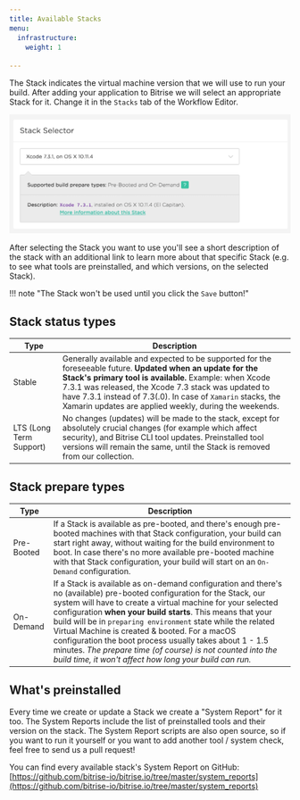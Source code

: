 ```yaml
---
title: Available Stacks
menu:
  infrastructure:
    weight: 1

---
```

The Stack indicates the virtual machine version that we will use to run your build.
After adding your application to Bitrise we will select an appropriate Stack for it.
Change it in the `Stacks` tab of the Workflow Editor.

![Screenshot](/img/infrastructure/stack_selector.png)

After selecting the Stack you want to use you'll see a short description of the stack
with an additional link to learn more about that specific Stack (e.g. to see what
tools are preinstalled, and which versions, on the selected Stack).

!!! note "The Stack won't be used until you click the `Save` button!"

## Stack status types

| Type | Description |
|---|---|
| Stable | Generally available and expected to be supported for the foreseeable future. __Updated when an update for the Stack's primary tool is available.__ Example: when Xcode 7.3.1 was released, the Xcode 7.3 stack was updated to have 7.3.1 instead of 7.3(.0). In case of `Xamarin` stacks, the Xamarin updates are applied weekly, during the weekends. |
| LTS (Long Term Support) | No changes (updates) will be made to the stack, except for absolutely crucial changes (for example which affect security), and Bitrise CLI tool updates. Preinstalled tool versions will remain the same, until the Stack is removed from our collection. |

## Stack prepare types

| Type | Description |
|---|---|
| Pre-Booted | If a Stack is available as pre-booted, and there's enough pre-booted machines with that Stack configuration, your build can start right away, without waiting for the build environment to boot. In case there's no more available pre-booted machine with that Stack configuration, your build will start on an `On-Demand` configuration. |
| On-Demand | If a Stack is available as on-demand configuration and there's no (available) pre-booted configuration for the Stack, our system will have to create a virtual machine for your selected configuration __when your build starts__. This means that your build will be in `preparing environment` state while the related Virtual Machine is created & booted. For a macOS configuration the boot process usually takes about 1 - 1.5 minutes. *The prepare time (of course) is not counted into the build time, it won't affect how long your build can run.* |

## What's preinstalled

Every time we create or update a Stack we create a "System Report" for it too.
The System Reports include the list of preinstalled tools and their version on the stack.
The System Report scripts are also open source, so if you want to run it yourself
or you want to add another tool / system check, feel free to send us a pull request!

You can find every available stack's System Report on GitHub: [https://github.com/bitrise-io/bitrise.io/tree/master/system_reports](https://github.com/bitrise-io/bitrise.io/tree/master/system_reports)